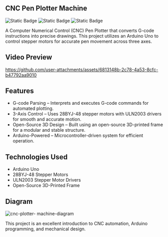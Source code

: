 ## CNC Pen Plotter Machine

![Static Badge](https://img.shields.io/badge/Arduino-%23009baa)
![Static Badge](https://img.shields.io/badge/G-code-8A2BE2)
![Static Badge](https://img.shields.io/badge/CNC%20Machine-greenbright)

A Computer Numerical Control (CNC) Pen Plotter that converts G-code instructions into precise drawings. This project utilizes an Arduino Uno to control stepper motors for accurate pen movement across three axes.

## Video Preview

https://github.com/user-attachments/assets/6813148b-2c78-4a53-8cfc-b47792aa9010

## Features
- G-code Parsing – Interprets and executes G-code commands for automated plotting.
- 3-Axis Control – Uses 28BYJ-48 stepper motors with ULN2003 drivers for smooth and accurate motion.
- Open-Source 3D Design – Built using an open-source 3D-printed frame for a modular and stable structure.
- Arduino-Powered – Microcontroller-driven system for efficient operation.

## Technologies Used
- Arduino Uno
- 28BYJ-48 Stepper Motors
- ULN2003 Stepper Motor Drivers
- Open-Source 3D-Printed Frame

## Diagram

![cnc-plotter- machine-diagram](https://github.com/user-attachments/assets/e900a476-b6e9-4777-9238-9b2ca6f90474)


This project is an excellent introduction to CNC automation, Arduino programming, and mechanical design.
